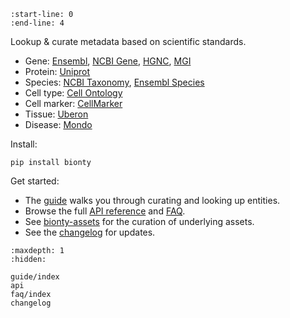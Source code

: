```{include} ../README.md
:start-line: 0
:end-line: 4
```

Lookup & curate metadata based on scientific standards.

- Gene: [Ensembl](https://ensembl.org/), [NCBI Gene](https://www.ncbi.nlm.nih.gov/gene/), [HGNC](https://www.genenames.org/), [MGI](http://www.informatics.jax.org/)
- Protein: [Uniprot](https://www.uniprot.org/)
- Species: [NCBI Taxonomy](https://www.ncbi.nlm.nih.gov/taxonomy/), [Ensembl Species](https://useast.ensembl.org/info/about/species.html)
- Cell type: [Cell Ontology](https://obophenotype.github.io/cell-ontology/)
- Cell marker: [CellMarker](http://xteam.xbio.top/CellMarker)
- Tissue: [Uberon](http://obophenotype.github.io/uberon/)
- Disease: [Mondo](https://mondo.monarchinitiative.org/)

Install:

```
pip install bionty
```

Get started:

- The [guide](guide/index) walks you through curating and looking up entities.
- Browse the full [API reference](api) and [FAQ](faq/index).
- See [bionty-assets](https://lamin.ai/docs/bionty-assets) for the curation of underlying assets.
- See the [changelog](changelog) for updates.

```{toctree}
:maxdepth: 1
:hidden:

guide/index
api
faq/index
changelog
```
